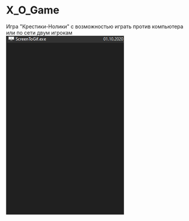# X_O_Game
Игра "Крестики-Нолики" с возможностью играть против компьютера или по сети двум игрокам
![Test](_gifs/demo_GIF.gif)
